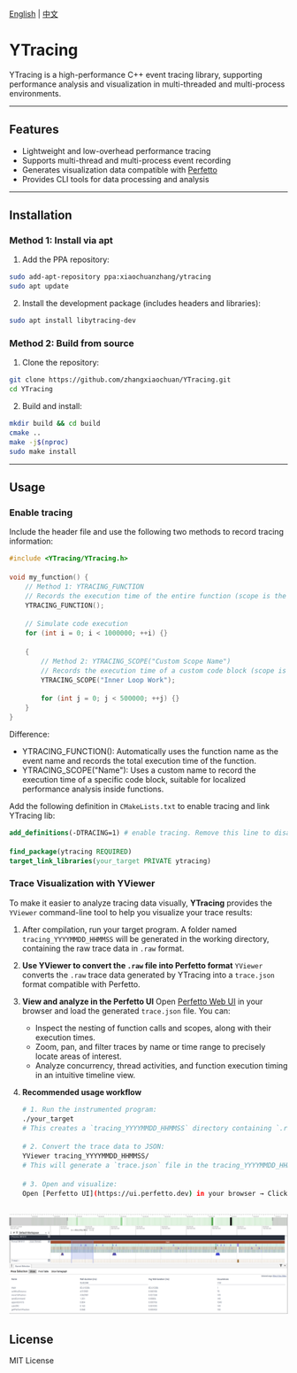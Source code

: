 [English](README.md) | [中文](README_zh.md)

# YTracing

YTracing is a high-performance C++ event tracing library, supporting performance analysis and visualization in multi-threaded and multi-process environments.

---

## Features

- Lightweight and low-overhead performance tracing  
- Supports multi-thread and multi-process event recording  
- Generates visualization data compatible with [Perfetto](https://perfetto.dev/)  
- Provides CLI tools for data processing and analysis  

---

## Installation

### Method 1: Install via apt

1. Add the PPA repository:
```bash
sudo add-apt-repository ppa:xiaochuanzhang/ytracing
sudo apt update
````

2. Install the development package (includes headers and libraries):

```bash
sudo apt install libytracing-dev
```

### Method 2: Build from source

1. Clone the repository:

```bash
git clone https://github.com/zhangxiaochuan/YTracing.git
cd YTracing
```

2. Build and install:

```bash
mkdir build && cd build
cmake ..
make -j$(nproc)
sudo make install
```

---

## Usage

### Enable tracing

Include the header file and use the following two methods to record tracing information:
```cpp
#include <YTracing/YTracing.h>

void my_function() {
    // Method 1: YTRACING_FUNCTION
    // Records the execution time of the entire function (scope is the whole function)
    YTRACING_FUNCTION();

    // Simulate code execution
    for (int i = 0; i < 1000000; ++i) {}

    {
        // Method 2: YTRACING_SCOPE("Custom Scope Name")
        // Records the execution time of a custom code block (scope is limited to the braces)
        YTRACING_SCOPE("Inner Loop Work");

        for (int j = 0; j < 500000; ++j) {}
    }
}
```
Difference:

* YTRACING_FUNCTION(): Automatically uses the function name as the event name and records the total execution time of the function.
* YTRACING_SCOPE("Name"): Uses a custom name to record the execution time of a specific code block, suitable for localized performance analysis inside functions.

Add the following definition in `CMakeLists.txt` to enable tracing and link YTracing lib:

```cmake
add_definitions(-DTRACING=1) # enable tracing. Remove this line to disable tracing

find_package(ytracing REQUIRED)
target_link_libraries(your_target PRIVATE ytracing)
```

### Trace Visualization with **YViewer**

To make it easier to analyze tracing data visually, **YTracing** provides the `YViewer` command-line tool to help you visualize your trace results:

1. After compilation, run your target program. A folder named `tracing_YYYYMMDD_HHMMSS` will be generated in the working directory, containing the raw trace data in `.raw` format.

2. **Use YViewer to convert the `.raw` file into Perfetto format**
   `YViewer` converts the `.raw` trace data generated by YTracing into a `trace.json` format compatible with Perfetto.

3. **View and analyze in the Perfetto UI**
   Open [Perfetto Web UI](https://ui.perfetto.dev) in your browser and load the generated `trace.json` file. You can:

    * Inspect the nesting of function calls and scopes, along with their execution times.
    * Zoom, pan, and filter traces by name or time range to precisely locate areas of interest.
    * Analyze concurrency, thread activities, and function execution timing in an intuitive timeline view.

4. **Recommended usage workflow**

   ```bash
   # 1. Run the instrumented program:
   ./your_target
   # This creates a `tracing_YYYYMMDD_HHMMSS` directory containing `.raw` files.

   # 2. Convert the trace data to JSON:
   YViewer tracing_YYYYMMDD_HHMMSS/
   # This will generate a `trace.json` file in the tracing_YYYYMMDD_HHMMSS directory.

   # 3. Open and visualize:
   Open [Perfetto UI](https://ui.perfetto.dev) in your browser → Click "Open trace file" → Select `trace.json`.
   ```
![](./trace_example.png)
---

## License

MIT License
